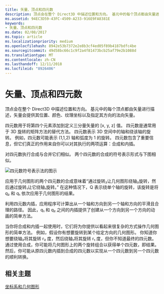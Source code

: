 ```yaml
---
title: 矢量、顶点和四元数
description: 顶点会在整个 Direct3D 中描述位置和方向。 基元中的每个顶点都由矢量进行描述，矢量会提供其位置、颜色、纹理坐标以及指定其方向的法向矢量。
ms.assetid: 94EC3D59-43FC-4509-A233-916E9FA8381E
keywords:
- 矢量、顶点和四元数
ms.date: 02/08/2017
ms.topic: article
ms.localizationpriority: medium
ms.openlocfilehash: 8942e53b7372e2e8b3cf4ed05f89b4187bdfc4be
ms.sourcegitcommit: 49d58bc66c1c9f2a4f81473bcb25af79e2b1088d
ms.translationtype: MT
ms.contentlocale: zh-CN
ms.lasthandoff: 12/11/2018
ms.locfileid: "8926406"
---
```

# <a name="vectors-vertices-and-quaternions"></a>矢量、顶点和四元数


顶点会在整个 Direct3D 中描述位置和方向。 基元中的每个顶点都由矢量进行描述，矢量会提供其位置、颜色、纹理坐标以及指定其方向的法向矢量。

四元数用于将第四个元素添加到定义三分量矢量的 \[x, y, z\] 值。 四元数是通常用于 3D 旋转的矩阵方法的替代方法。 四元数表示 3D 空间中的轴和绕该轴的旋转。 例如，四元数可能表示 (1,1,2) 轴和弧度为 1 的旋转。 四元数包含了重要信息，但它们真正的作用来自你可以对其执行的两项运算：合成和内插。

对四元数执行合成与合并它们相似。 两个四元数的合成的符号表示形式与下图相似。

![四元数符号表示法的图示](images/quateq.png)

应用于几何图形的两个四元数的合成意味着“通过旋转₂让几何图形绕轴₂旋转，然后通过旋转₁让它绕轴₁旋转。” 在这种情况下，Q 表示绕单个轴的旋转，该旋转是将 q₂ 和 q₁ 依次应用于几何图形的结果。

利用四元数内插，应用程序可计算出从一个轴和方向到另一个轴和方向的平滑且合理的路径。 因此，q₁ 和 q₂ 之间的内插提供了创建从一个方向到另一个方向的动画的简单方法。

当你将合成和内插一起使用时，它们将为你提供以看起来很复杂的方式操作几何图形的简单方法。 例如，假设你有想要旋转到某个给定方向的几何图形。 你知道你想要绕轴₂将其旋转 r₂ 度，然后绕轴₁将其旋转 r₁ 度，但你不知道最终的四元数。 通过使用合成，你可能将几何图形上的两个旋转组合以获得单个四元数，即结果。 然后，你可能从原四元数内插到合成的四元数以实现从一个四元数到另一个四元数的顺利转换。

## <a name="span-idrelated-topicsspanrelated-topics"></a><span id="related-topics"></span>相关主题


[坐标系和几何图形](coordinate-systems-and-geometry.md)

 

 




